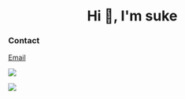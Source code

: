 <h1 align="center">Hi 👋, I'm suke</h1>

<h3 align="left">Contact</h3>
<p align="left">
  <a target="_blank" href="mailto:wangsr281436@gmail.com">Email</a>

  
![](https://img.shields.io/badge/QQ-1215618342-brightgreen)

![](https://img.shields.io/badge/%E5%BE%AE%E4%BF%A1-sucfufufu620119-brightgreen)

</p>

